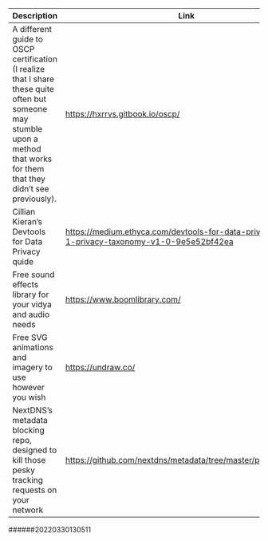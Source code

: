 Description | Link
------------ | ------------
A different guide to OSCP certification (I realize that I share these quite often but someone may stumble upon a method that works for them that they didn’t see previously). | https://hxrrvs.gitbook.io/oscp/
Cillian Kieran’s Devtools for Data Privacy quide | https://medium.ethyca.com/devtools-for-data-privacy-step-1-privacy-taxonomy-v1-0-9e5e52bf42ea
Free sound effects library for your vidya and audio needs | https://www.boomlibrary.com/
Free SVG animations and imagery to use however you wish | https://undraw.co/
NextDNS’s metadata blocking repo, designed to kill those pesky tracking requests on your network | https://github.com/nextdns/metadata/tree/master/privacy/native
######20220330130511
